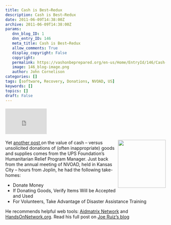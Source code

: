 ```yaml
---
title: Cash is Best–Redux
description: Cash is Best–Redux
date: 2011-06-09T14:38:00Z
archive: 2011-06-09T14:38:00Z
params:
   dnn_blog_ID: 1
   dnn_entry_ID: 146
   meta_title: Cash is Best–Redux
   allow_comments: True
   display_copyright: False
   copyright: 
   permalink: https://vashonbeprepared.org/en-us/Home/EntryId/146/Cash-is-Best-ndash-Redux
   image: 146_blog-image.png
   author: John Cornelison
categories: []
tags: [software, Recovery, Donations, NVOAD, US]
keywords: []
topics: []
draft: False
---
```


<div class="wlWriterHeaderFooter" style="padding-bottom: 4px; margin: 0px; padding-left: 0px; padding-right: 0px; float: none; padding-top: 4px"><iframe src="http://www.facebook.com/widgets/like.php?href=http://vashoneoc.org/Blogs/VashonPreparedness/tabid/164/EntryId/146/Cash-is-Best-ndash-Redux.aspx" frameborder="0" scrolling="no" style="border-bottom: medium none; border-left: medium none; width: 130px; height: 80px; border-top: medium none; border-right: medium none"></iframe></div>
<p><a name="Joe Ruiz"></a><a href="http://upsblog.files.wordpress.com/2011/06/upside_contributor_joe_ruiz2.jpg"><img title="Joe Ruiz" alt="" align="right" width="150" height="150" style="margin: 0px 0px 5px 5px; display: inline; float: right" src="http://upsblog.files.wordpress.com/2011/06/upside_contributor_joe_ruiz2.jpg?w=150&amp;h=150" /></a></p>
<p>Yet <a href="http://vashoneoc.org/Home/tabid/61/EntryId/130/Cash-is-Best.aspx">another post </a>on the value of cash – versus unsolicited donations of (often inappropriate) goods and supplies comes from the UPS Foundation’s Humanitarian Relief Program Manager. Just back from the annual meeting of NVOAD, held in Kansas City – hours from Joplin, he had the following take-homes:</p>
<ul>
    <li>Donate Money</li>
    <li>If Donating Goods, Verify Items Will be Accepted and Used</li>
    <li>For Volunteers, Take Advantage of Disaster Assistance Training</li>
</ul>
<p>He recommends helpful web tools: <a href="http://www.aidmatrixnetwork.org/">Aidmatrix Network</a> and <a href="http://www.handsonnetwork.org/">HandsOnNetwork.org</a>. Read his full post on <a target="_blank" href="http://blog.ups.com/2011/06/06/logistics-and-disaster-relief-how-to-help-and-not-hurt-relief-efforts-when-you-donate-or-volunteer/">Joe Ruiz’s blog</a></p>
